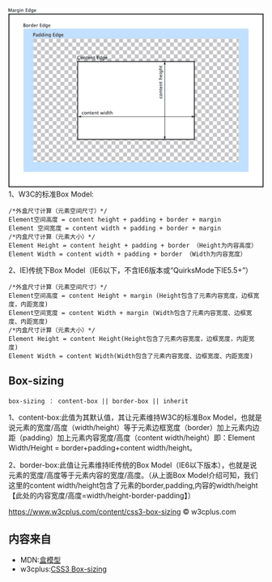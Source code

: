 
![boxmodel](../images/属性/boxmodel.png)
1、W3C的标准Box Model:
```
/*外盒尺寸计算（元素空间尺寸）*/
Element空间高度 = content height + padding + border + margin
Element 空间宽度 = content width + padding + border + margin
/*内盒尺寸计算（元素大小）*/
Element Height = content height + padding + border （Height为内容高度）
Element Width = content width + padding + border （Width为内容宽度）
```
2、IE)传统下Box Model（IE6以下，不含IE6版本或“QuirksMode下IE5.5+”）
```
/*外盒尺寸计算（元素空间尺寸）*/
Element空间高度 = content Height + margin (Height包含了元素内容宽度，边框宽度，内距宽度)
Element空间宽度 = content Width + margin (Width包含了元素内容宽度、边框宽度、内距宽度)
/*内盒尺寸计算（元素大小）*/
Element Height = content Height(Height包含了元素内容宽度，边框宽度，内距宽度)
Element Width = content Width(Width包含了元素内容宽度、边框宽度、内距宽度)
```
## Box-sizing
```
box-sizing ： content-box || border-box || inherit
```
1、content-box:此值为其默认值，其让元素维持W3C的标准Box Model，也就是说元素的宽度/高度（width/height）等于元素边框宽度（border）加上元素内边距（padding）加上元素内容宽度/高度（content width/height）即：Element Width/Height = border+padding+content width/height。

2、border-box:此值让元素维持IE传统的Box Model（IE6以下版本），也就是说元素的宽度/高度等于元素内容的宽度/高度。（从上面Box Model介绍可知，我们这里的content width/height包含了元素的border,padding,内容的width/height【此处的内容宽度/高度=width/height-border-padding】）

 https://www.w3cplus.com/content/css3-box-sizing © w3cplus.com

## 内容来自
* MDN:[盒模型](https://developer.mozilla.org/zh-CN/docs/Web/CSS/CSS_Box_Model/Introduction_to_the_CSS_box_model)
* w3cplus:[CSS3 Box-sizing](https://www.w3cplus.com/content/css3-box-sizing)
